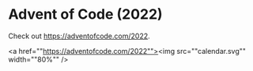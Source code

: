 # Advent of Code (2022)
Check out https://adventofcode.com/2022.

<a href=""https://adventofcode.com/2022""><img src=""calendar.svg"" width=""80%"" /></a>
